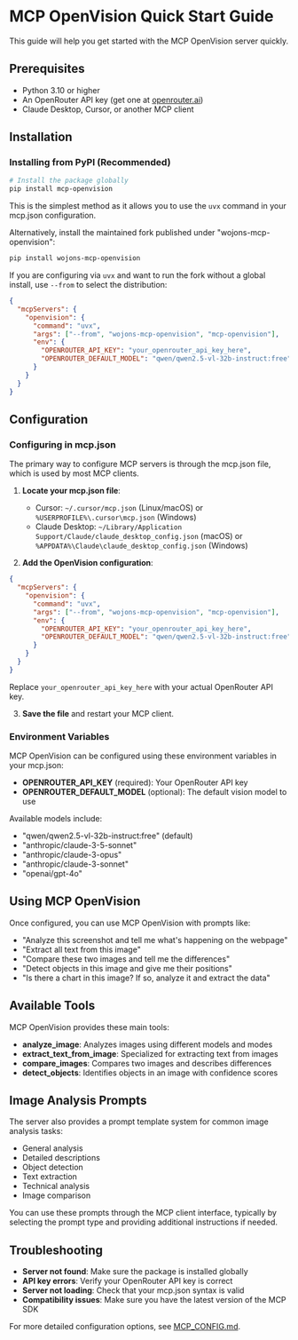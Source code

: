 # MCP OpenVision Quick Start Guide

This guide will help you get started with the MCP OpenVision server quickly.

## Prerequisites

- Python 3.10 or higher
- An OpenRouter API key (get one at [openrouter.ai](https://openrouter.ai))
- Claude Desktop, Cursor, or another MCP client

## Installation

### Installing from PyPI (Recommended)

```bash
# Install the package globally
pip install mcp-openvision
```

This is the simplest method as it allows you to use the `uvx` command in your mcp.json configuration.

Alternatively, install the maintained fork published under "wojons-mcp-openvision":

```bash
pip install wojons-mcp-openvision
```

If you are configuring via `uvx` and want to run the fork without a global install, use `--from` to select the distribution:

```json
{
  "mcpServers": {
    "openvision": {
      "command": "uvx",
      "args": ["--from", "wojons-mcp-openvision", "mcp-openvision"],
      "env": {
        "OPENROUTER_API_KEY": "your_openrouter_api_key_here",
        "OPENROUTER_DEFAULT_MODEL": "qwen/qwen2.5-vl-32b-instruct:free"
      }
    }
  }
}
```

## Configuration

### Configuring in mcp.json

The primary way to configure MCP servers is through the mcp.json file, which is used by most MCP clients.

1. **Locate your mcp.json file**:

   - Cursor: `~/.cursor/mcp.json` (Linux/macOS) or `%USERPROFILE%\.cursor\mcp.json` (Windows)
   - Claude Desktop: `~/Library/Application Support/Claude/claude_desktop_config.json` (macOS) or `%APPDATA%\Claude\claude_desktop_config.json` (Windows)

2. **Add the OpenVision configuration**:

```json
{
  "mcpServers": {
    "openvision": {
      "command": "uvx",
      "args": ["--from", "wojons-mcp-openvision", "mcp-openvision"],
      "env": {
        "OPENROUTER_API_KEY": "your_openrouter_api_key_here",
        "OPENROUTER_DEFAULT_MODEL": "qwen/qwen2.5-vl-32b-instruct:free"
      }
    }
  }
}
```

Replace `your_openrouter_api_key_here` with your actual OpenRouter API key.

3. **Save the file** and restart your MCP client.

### Environment Variables

MCP OpenVision can be configured using these environment variables in your mcp.json:

- **OPENROUTER_API_KEY** (required): Your OpenRouter API key
- **OPENROUTER_DEFAULT_MODEL** (optional): The default vision model to use

Available models include:

- "qwen/qwen2.5-vl-32b-instruct:free" (default)
- "anthropic/claude-3-5-sonnet"
- "anthropic/claude-3-opus"
- "anthropic/claude-3-sonnet"
- "openai/gpt-4o"

## Using MCP OpenVision

Once configured, you can use MCP OpenVision with prompts like:

- "Analyze this screenshot and tell me what's happening on the webpage"
- "Extract all text from this image"
- "Compare these two images and tell me the differences"
- "Detect objects in this image and give me their positions"
- "Is there a chart in this image? If so, analyze it and extract the data"

## Available Tools

MCP OpenVision provides these main tools:

- **analyze_image**: Analyzes images using different models and modes
- **extract_text_from_image**: Specialized for extracting text from images
- **compare_images**: Compares two images and describes differences
- **detect_objects**: Identifies objects in an image with confidence scores

## Image Analysis Prompts

The server also provides a prompt template system for common image analysis tasks:

- General analysis
- Detailed descriptions
- Object detection
- Text extraction
- Technical analysis
- Image comparison

You can use these prompts through the MCP client interface, typically by selecting the prompt type and providing additional instructions if needed.

## Troubleshooting

- **Server not found**: Make sure the package is installed globally
- **API key errors**: Verify your OpenRouter API key is correct
- **Server not loading**: Check that your mcp.json syntax is valid
- **Compatibility issues**: Make sure you have the latest version of the MCP SDK

For more detailed configuration options, see [MCP_CONFIG.md](MCP_CONFIG.md).
